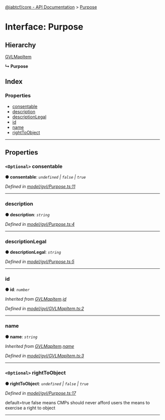 [@iabtcf/core - API Documentation](../README.md) > [Purpose](../interfaces/purpose.md)

# Interface: Purpose

## Hierarchy

 [GVLMapItem](gvlmapitem.md)

**↳ Purpose**

## Index

### Properties

* [consentable](purpose.md#consentable)
* [description](purpose.md#description)
* [descriptionLegal](purpose.md#descriptionlegal)
* [id](purpose.md#id)
* [name](purpose.md#name)
* [rightToObject](purpose.md#righttoobject)

---

## Properties

<a id="consentable"></a>

### `<Optional>` consentable

**● consentable**: *`undefined` \| `false` \| `true`*

*Defined in [model/gvl/Purpose.ts:11](https://github.com/chrispaterson/iabtcf-es/blob/c2fc731/modules/core/src/model/gvl/Purpose.ts#L11)*

___
<a id="description"></a>

###  description

**● description**: *`string`*

*Defined in [model/gvl/Purpose.ts:4](https://github.com/chrispaterson/iabtcf-es/blob/c2fc731/modules/core/src/model/gvl/Purpose.ts#L4)*

___
<a id="descriptionlegal"></a>

###  descriptionLegal

**● descriptionLegal**: *`string`*

*Defined in [model/gvl/Purpose.ts:5](https://github.com/chrispaterson/iabtcf-es/blob/c2fc731/modules/core/src/model/gvl/Purpose.ts#L5)*

___
<a id="id"></a>

###  id

**● id**: *`number`*

*Inherited from [GVLMapItem](gvlmapitem.md).[id](gvlmapitem.md#id)*

*Defined in [model/gvl/GVLMapItem.ts:2](https://github.com/chrispaterson/iabtcf-es/blob/c2fc731/modules/core/src/model/gvl/GVLMapItem.ts#L2)*

___
<a id="name"></a>

###  name

**● name**: *`string`*

*Inherited from [GVLMapItem](gvlmapitem.md).[name](gvlmapitem.md#name)*

*Defined in [model/gvl/GVLMapItem.ts:3](https://github.com/chrispaterson/iabtcf-es/blob/c2fc731/modules/core/src/model/gvl/GVLMapItem.ts#L3)*

___
<a id="righttoobject"></a>

### `<Optional>` rightToObject

**● rightToObject**: *`undefined` \| `false` \| `true`*

*Defined in [model/gvl/Purpose.ts:17](https://github.com/chrispaterson/iabtcf-es/blob/c2fc731/modules/core/src/model/gvl/Purpose.ts#L17)*

default=true false means CMPs should never afford users the means to exercise a right to object

___

